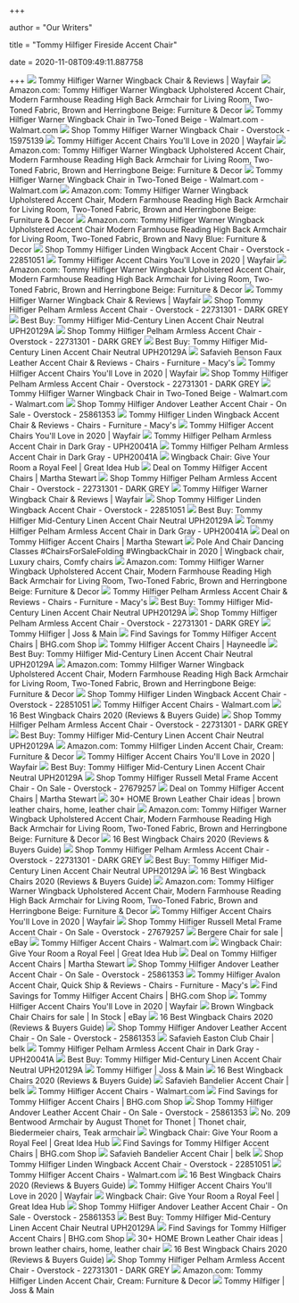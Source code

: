 +++
        
author = "Our Writers"
        
title = "Tommy Hilfiger Fireside Accent Chair"
        
date = 2020-11-08T09:49:11.887758
        
+++
[ ![](https://secure.img1-fg.wfcdn.com/im/54494037/resize-h800-w800%5Ecompr-r85/1225/122583814/Warner+Wingback+Chair.jpg)](https://secure.img1-fg.wfcdn.com/im/54494037/resize-h800-w800%5Ecompr-r85/1225/122583814/Warner+Wingback+Chair.jpg) Tommy Hilfiger Warner Wingback Chair & Reviews | Wayfair
[ ![](https://m.media-amazon.com/images/I/912T0VwGJRL._AC_UL400_.jpg)](https://m.media-amazon.com/images/I/912T0VwGJRL._AC_UL400_.jpg) Amazon.com: Tommy Hilfiger Warner Wingback Upholstered Accent Chair, Modern  Farmhouse Reading High Back Armchair for Living Room, Two-Toned Fabric,  Brown and Herringbone Beige: Furniture & Decor
[ ![](https://i5.walmartimages.com/asr/cc62a071-d2bd-495f-af05-f9d5475ca10a_1.bdec9635fa1036c804dc245af2e88be2.jpeg)](https://i5.walmartimages.com/asr/cc62a071-d2bd-495f-af05-f9d5475ca10a_1.bdec9635fa1036c804dc245af2e88be2.jpeg) Tommy Hilfiger Warner Wingback Chair in Two-Toned Beige - Walmart.com -  Walmart.com
[ ![](https://ak1.ostkcdn.com/images/products/is/images/direct/bd4fe20eb975244069d4b249227256e481f27685/Tommy-Hilfiger-Warner-Wingback-Chair.jpg)](https://ak1.ostkcdn.com/images/products/is/images/direct/bd4fe20eb975244069d4b249227256e481f27685/Tommy-Hilfiger-Warner-Wingback-Chair.jpg) Shop Tommy Hilfiger Warner Wingback Chair - Overstock - 15975139
[ ![](https://secure.img1-fg.wfcdn.com/im/77266477/resize-h160-w160%5Ecompr-r85/6497/64971980/Tommy+Hilfiger+Auburn+Wingback+Chair.jpg)](https://secure.img1-fg.wfcdn.com/im/77266477/resize-h160-w160%5Ecompr-r85/6497/64971980/Tommy+Hilfiger+Auburn+Wingback+Chair.jpg) Tommy Hilfiger Accent Chairs You'll Love in 2020 | Wayfair
[ ![](https://images-na.ssl-images-amazon.com/images/I/91ko0cL5KlL._AC_SY550_.jpg)](https://images-na.ssl-images-amazon.com/images/I/91ko0cL5KlL._AC_SY550_.jpg) Amazon.com: Tommy Hilfiger Warner Wingback Upholstered Accent Chair, Modern  Farmhouse Reading High Back Armchair for Living Room, Two-Toned Fabric,  Brown and Herringbone Beige: Furniture & Decor
[ ![](https://i5.walmartimages.com/asr/267d964f-5e19-4962-9062-3d424cb24d68_1.f328b574e85776f1d12e2efabd1b5dd8.jpeg)](https://i5.walmartimages.com/asr/267d964f-5e19-4962-9062-3d424cb24d68_1.f328b574e85776f1d12e2efabd1b5dd8.jpeg) Tommy Hilfiger Warner Wingback Chair in Two-Toned Beige - Walmart.com -  Walmart.com
[ ![](https://m.media-amazon.com/images/I/91ko0cL5KlL._AC_SS350_.jpg)](https://m.media-amazon.com/images/I/91ko0cL5KlL._AC_SS350_.jpg) Amazon.com: Tommy Hilfiger Warner Wingback Upholstered Accent Chair, Modern  Farmhouse Reading High Back Armchair for Living Room, Two-Toned Fabric,  Brown and Herringbone Beige: Furniture & Decor
[ ![](https://m.media-amazon.com/images/I/91umSg-k8NL._AC_SS350_.jpg)](https://m.media-amazon.com/images/I/91umSg-k8NL._AC_SS350_.jpg) Amazon.com: Tommy Hilfiger Warner Wingback Upholstered Accent Chair Modern  Farmhouse Reading High Back Armchair for Living Room, Two-Toned Fabric,  Brown and Navy Blue: Furniture & Decor
[ ![](https://ak1.ostkcdn.com/images/products/22851051/Tommy-Hilfiger-Linden-Wingback-Accent-Chair-552a58d0-aab5-4c1f-93ab-d0228588045e_600.jpg?impolicy=medium)](https://ak1.ostkcdn.com/images/products/22851051/Tommy-Hilfiger-Linden-Wingback-Accent-Chair-552a58d0-aab5-4c1f-93ab-d0228588045e_600.jpg?impolicy=medium) Shop Tommy Hilfiger Linden Wingback Accent Chair - Overstock - 22851051
[ ![](https://secure.img1-fg.wfcdn.com/im/99409297/resize-h310-w310%5Ecompr-r85/5159/51597337/cardiff-armchair.jpg)](https://secure.img1-fg.wfcdn.com/im/99409297/resize-h310-w310%5Ecompr-r85/5159/51597337/cardiff-armchair.jpg) Tommy Hilfiger Accent Chairs You'll Love in 2020 | Wayfair
[ ![](https://m.media-amazon.com/images/I/81fcLbXLZeL._AC_SS350_.jpg)](https://m.media-amazon.com/images/I/81fcLbXLZeL._AC_SS350_.jpg) Amazon.com: Tommy Hilfiger Warner Wingback Upholstered Accent Chair, Modern  Farmhouse Reading High Back Armchair for Living Room, Two-Toned Fabric,  Brown and Herringbone Beige: Furniture & Decor
[ ![](https://secure.img1-fg.wfcdn.com/im/26358927/resize-h800-w800%5Ecompr-r85/1225/122583788/Warner+Wingback+Chair.jpg)](https://secure.img1-fg.wfcdn.com/im/26358927/resize-h800-w800%5Ecompr-r85/1225/122583788/Warner+Wingback+Chair.jpg) Tommy Hilfiger Warner Wingback Chair & Reviews | Wayfair
[ ![](https://ak1.ostkcdn.com/images/products/is/images/direct/6121864b3cfac55ddc6065201c84cbd62fc45d3a/Tommy-Hilfiger-Pelham-Armless-Accent-Chair.jpg)](https://ak1.ostkcdn.com/images/products/is/images/direct/6121864b3cfac55ddc6065201c84cbd62fc45d3a/Tommy-Hilfiger-Pelham-Armless-Accent-Chair.jpg) Shop Tommy Hilfiger Pelham Armless Accent Chair - Overstock - 22731301 -  DARK GREY
[ ![](https://pisces.bbystatic.com/image2/BestBuy_US/images/products/6392/6392285_sd.jpg)](https://pisces.bbystatic.com/image2/BestBuy_US/images/products/6392/6392285_sd.jpg) Best Buy: Tommy Hilfiger Mid-Century Linen Accent Chair Neutral UPH20129A
[ ![](https://ak1.ostkcdn.com/images/products/is/images/direct/7d181e0885d73eb0d341220e89f08110b9b4cda5/Tommy-Hilfiger-Pelham-Armless-Accent-Chair.jpg?impolicy=medium)](https://ak1.ostkcdn.com/images/products/is/images/direct/7d181e0885d73eb0d341220e89f08110b9b4cda5/Tommy-Hilfiger-Pelham-Armless-Accent-Chair.jpg?impolicy=medium) Shop Tommy Hilfiger Pelham Armless Accent Chair - Overstock - 22731301 -  DARK GREY
[ ![](https://pisces.bbystatic.com/image2/BestBuy_US/images/products/6392/6392285cv14d.jpg)](https://pisces.bbystatic.com/image2/BestBuy_US/images/products/6392/6392285cv14d.jpg) Best Buy: Tommy Hilfiger Mid-Century Linen Accent Chair Neutral UPH20129A
[ ![](https://slimages.macysassets.com/is/image/MCY/products/4/optimized/2611884_fpx.tif?$browse$&wid=234&fmt=jpeg)](https://slimages.macysassets.com/is/image/MCY/products/4/optimized/2611884_fpx.tif?$browse$&wid=234&fmt=jpeg) Safavieh Benson Faux Leather Accent Chair & Reviews - Chairs - Furniture -  Macy's
[ ![](https://secure.img1-fg.wfcdn.com/im/61166299/resize-h310-w310%5Ecompr-r85/1225/122569641/tommy-28-w-faux-leather-club-chair.jpg)](https://secure.img1-fg.wfcdn.com/im/61166299/resize-h310-w310%5Ecompr-r85/1225/122569641/tommy-28-w-faux-leather-club-chair.jpg) Tommy Hilfiger Accent Chairs You'll Love in 2020 | Wayfair
[ ![](https://ak1.ostkcdn.com/images/products/is/images/direct/2b3a95a1b03b295ea5b37b9cba875d4de4b0ab58/Tommy-Hilfiger-Pelham-Armless-Accent-Chair.jpg?impolicy=medium)](https://ak1.ostkcdn.com/images/products/is/images/direct/2b3a95a1b03b295ea5b37b9cba875d4de4b0ab58/Tommy-Hilfiger-Pelham-Armless-Accent-Chair.jpg?impolicy=medium) Shop Tommy Hilfiger Pelham Armless Accent Chair - Overstock - 22731301 -  DARK GREY
[ ![](https://i5.walmartimages.com/asr/95a2023d-d753-4ef7-9a25-f2dfc4b5738e_1.a9a2a21ce3cdf1e5332770e3b2866773.jpeg)](https://i5.walmartimages.com/asr/95a2023d-d753-4ef7-9a25-f2dfc4b5738e_1.a9a2a21ce3cdf1e5332770e3b2866773.jpeg) Tommy Hilfiger Warner Wingback Chair in Two-Toned Beige - Walmart.com -  Walmart.com
[ ![](https://ak1.ostkcdn.com/images/products/25861353/Tommy-Hilfiger-Andover-Leather-Accent-Chair-67d7cb1e-3197-4f6d-9f08-3c0873653fef_600.jpg?impolicy=medium)](https://ak1.ostkcdn.com/images/products/25861353/Tommy-Hilfiger-Andover-Leather-Accent-Chair-67d7cb1e-3197-4f6d-9f08-3c0873653fef_600.jpg?impolicy=medium) Shop Tommy Hilfiger Andover Leather Accent Chair - On Sale - Overstock -  25861353
[ ![](https://slimages.macysassets.com/is/image/MCY/products/7/optimized/12463987_fpx.tif?$browse$&wid=224&fmt=jpeg)](https://slimages.macysassets.com/is/image/MCY/products/7/optimized/12463987_fpx.tif?$browse$&wid=224&fmt=jpeg) Tommy Hilfiger Linden Wingback Accent Chair & Reviews - Chairs - Furniture  - Macy's
[ ![](https://secure.img1-fg.wfcdn.com/im/07835438/resize-h310-w310%5Ecompr-r85/6555/65554761/barton-wingback-chair.jpg)](https://secure.img1-fg.wfcdn.com/im/07835438/resize-h310-w310%5Ecompr-r85/6555/65554761/barton-wingback-chair.jpg) Tommy Hilfiger Accent Chairs You'll Love in 2020 | Wayfair
[ ![](https://media.cymaxstores.com/Images/4792/1844409-4-L.jpg)](https://media.cymaxstores.com/Images/4792/1844409-4-L.jpg) Tommy Hilfiger Pelham Armless Accent Chair in Dark Gray - UPH20041A
[ ![](https://media.cymaxstores.com/Images/4792/1844409-1-L.jpg)](https://media.cymaxstores.com/Images/4792/1844409-1-L.jpg) Tommy Hilfiger Pelham Armless Accent Chair in Dark Gray - UPH20041A
[ ![](https://uploads.greatideahub.com/uploads/2017/12/imageService-1200x1200.jpg)](https://uploads.greatideahub.com/uploads/2017/12/imageService-1200x1200.jpg) Wingback Chair: Give Your Room a Royal Feel | Great Idea Hub
[ ![](https://images.prod.meredith.com/product/e4714f68512cb2f9b2dbdf1407eb3b1d/1563487248337/m/tommy-hilfiger-sylvia-armchair-rs225160hus)](https://images.prod.meredith.com/product/e4714f68512cb2f9b2dbdf1407eb3b1d/1563487248337/m/tommy-hilfiger-sylvia-armchair-rs225160hus) Deal on Tommy Hilfiger Accent Chairs | Martha Stewart
[ ![](https://ak1.ostkcdn.com/images/products/is/images/direct/e7f066e87a192ec983022d526ea95e7cd33d4ead/Tommy-Hilfiger-Pelham-Armless-Accent-Chair.jpg?impolicy=medium)](https://ak1.ostkcdn.com/images/products/is/images/direct/e7f066e87a192ec983022d526ea95e7cd33d4ead/Tommy-Hilfiger-Pelham-Armless-Accent-Chair.jpg?impolicy=medium) Shop Tommy Hilfiger Pelham Armless Accent Chair - Overstock - 22731301 -  DARK GREY
[ ![](https://secure.img1-fg.wfcdn.com/im/09090385/resize-h800-w800%5Ecompr-r85/1225/122583810/Warner+Wingback+Chair.jpg)](https://secure.img1-fg.wfcdn.com/im/09090385/resize-h800-w800%5Ecompr-r85/1225/122583810/Warner+Wingback+Chair.jpg) Tommy Hilfiger Warner Wingback Chair & Reviews | Wayfair
[ ![](https://ak1.ostkcdn.com/images/products/22851051/Tommy-Hilfiger-Linden-Wingback-Accent-Chair-778f8cc1-c895-4e59-a01e-ed94be371956_600.jpg?impolicy=medium)](https://ak1.ostkcdn.com/images/products/22851051/Tommy-Hilfiger-Linden-Wingback-Accent-Chair-778f8cc1-c895-4e59-a01e-ed94be371956_600.jpg?impolicy=medium) Shop Tommy Hilfiger Linden Wingback Accent Chair - Overstock - 22851051
[ ![](https://pisces.bbystatic.com/image2/BestBuy_US/images/products/6392/6392285ld.jpg)](https://pisces.bbystatic.com/image2/BestBuy_US/images/products/6392/6392285ld.jpg) Best Buy: Tommy Hilfiger Mid-Century Linen Accent Chair Neutral UPH20129A
[ ![](https://media.cymaxstores.com/Images/4792/1844409-L.jpg)](https://media.cymaxstores.com/Images/4792/1844409-L.jpg) Tommy Hilfiger Pelham Armless Accent Chair in Dark Gray - UPH20041A
[ ![](https://images.prod.meredith.com/product/24670c359df31d48c482af2af0e67591/1597313022738/m/tommy-hilfiger-hamilton-wood-framed-armchair-taupe)](https://images.prod.meredith.com/product/24670c359df31d48c482af2af0e67591/1597313022738/m/tommy-hilfiger-hamilton-wood-framed-armchair-taupe) Deal on Tommy Hilfiger Accent Chairs | Martha Stewart
[ ![](https://i.pinimg.com/originals/b5/98/60/b59860cfc02420c201ad21ab07a75e68.jpg)](https://i.pinimg.com/originals/b5/98/60/b59860cfc02420c201ad21ab07a75e68.jpg) Pole And Chair Dancing Classes #ChairsForSaleFolding #WingbackChair in 2020  | Wingback chair, Luxury chairs, Comfy chairs
[ ![](https://m.media-amazon.com/images/I/81HYlBIuJEL._AC_UL400_.jpg)](https://m.media-amazon.com/images/I/81HYlBIuJEL._AC_UL400_.jpg) Amazon.com: Tommy Hilfiger Warner Wingback Upholstered Accent Chair, Modern  Farmhouse Reading High Back Armchair for Living Room, Two-Toned Fabric,  Brown and Herringbone Beige: Furniture & Decor
[ ![](https://slimages.macys.com/is/image/MCY/products/0/optimized/12464000_fpx.tif?op_sharpen=1&wid=500&hei=613&fit=fit,1&$filtersm$)](https://slimages.macys.com/is/image/MCY/products/0/optimized/12464000_fpx.tif?op_sharpen=1&wid=500&hei=613&fit=fit,1&$filtersm$) Tommy Hilfiger Pelham Armless Accent Chair & Reviews - Chairs - Furniture -  Macy's
[ ![](https://pisces.bbystatic.com/image2/BestBuy_US/images/products/6392/6392285cv12d.jpg)](https://pisces.bbystatic.com/image2/BestBuy_US/images/products/6392/6392285cv12d.jpg) Best Buy: Tommy Hilfiger Mid-Century Linen Accent Chair Neutral UPH20129A
[ ![](https://ak1.ostkcdn.com/images/products/is/images/direct/d07423b41bf7294bdf20f6dfe9a93cb5464ab1d1/Tommy-Hilfiger-Pelham-Armless-Accent-Chair.jpg?impolicy=medium)](https://ak1.ostkcdn.com/images/products/is/images/direct/d07423b41bf7294bdf20f6dfe9a93cb5464ab1d1/Tommy-Hilfiger-Pelham-Armless-Accent-Chair.jpg?impolicy=medium) Shop Tommy Hilfiger Pelham Armless Accent Chair - Overstock - 22731301 -  DARK GREY
[ ![](https://secure.img1-ag.wfcdn.com/im/34534276/resize-h400-w400%5Ecompr-r85/5762/57625082/default_name.jpg)](https://secure.img1-ag.wfcdn.com/im/34534276/resize-h400-w400%5Ecompr-r85/5762/57625082/default_name.jpg) Tommy Hilfiger | Joss & Main
[ ![](https://images.prod.meredith.com/product/917b389910043fc860eaf48b2928904c/1594972178794/m/tommy-hilfiger-swansea-barrel-chair-uph20035-upholstery-color-navy-blue)](https://images.prod.meredith.com/product/917b389910043fc860eaf48b2928904c/1594972178794/m/tommy-hilfiger-swansea-barrel-chair-uph20035-upholstery-color-navy-blue) Find Savings for Tommy Hilfiger Accent Chairs | BHG.com Shop
[ ![](https://content.haycdn.com/mgen/master:MILL195.jpg?is=400,400,0xffffff)](https://content.haycdn.com/mgen/master:MILL195.jpg?is=400,400,0xffffff) Tommy Hilfiger Accent Chairs | Hayneedle
[ ![](https://pisces.bbystatic.com/image2/BestBuy_US/images/products/6392/6392285cv13d.jpg)](https://pisces.bbystatic.com/image2/BestBuy_US/images/products/6392/6392285cv13d.jpg) Best Buy: Tommy Hilfiger Mid-Century Linen Accent Chair Neutral UPH20129A
[ ![](https://m.media-amazon.com/images/I/81xHmOFx5OL._AC_SS350_.jpg)](https://m.media-amazon.com/images/I/81xHmOFx5OL._AC_SS350_.jpg) Amazon.com: Tommy Hilfiger Warner Wingback Upholstered Accent Chair, Modern  Farmhouse Reading High Back Armchair for Living Room, Two-Toned Fabric,  Brown and Herringbone Beige: Furniture & Decor
[ ![](https://ak1.ostkcdn.com/images/products/22851051/Tommy-Hilfiger-Linden-Wingback-Accent-Chair-b701b87f-4224-4314-8e51-db01173ef3e8_600.jpg?impolicy=medium)](https://ak1.ostkcdn.com/images/products/22851051/Tommy-Hilfiger-Linden-Wingback-Accent-Chair-b701b87f-4224-4314-8e51-db01173ef3e8_600.jpg?impolicy=medium) Shop Tommy Hilfiger Linden Wingback Accent Chair - Overstock - 22851051
[ ![](https://i5.walmartimages.com/asr/40f69d04-6d29-4dbe-8e32-a47722d91193_1.02faed515cc6687cb2e06a866733060a.jpeg?odnHeight=200&odnWidth=200&odnBg=ffffff)](https://i5.walmartimages.com/asr/40f69d04-6d29-4dbe-8e32-a47722d91193_1.02faed515cc6687cb2e06a866733060a.jpeg?odnHeight=200&odnWidth=200&odnBg=ffffff) Tommy Hilfiger Accent Chairs - Walmart.com
[ ![](https://cdn-ajojl.nitrocdn.com/kfFCOPtLyTirnxZwNPPYSHEvLcZBGKKs/assets/static/source/wp-content/uploads/3b614f340f1dd9a797126f9b47ae79e1.Tommy-Hilfiger-Warner-Wingback-Chair-855x1024.jpg)](https://cdn-ajojl.nitrocdn.com/kfFCOPtLyTirnxZwNPPYSHEvLcZBGKKs/assets/static/source/wp-content/uploads/3b614f340f1dd9a797126f9b47ae79e1.Tommy-Hilfiger-Warner-Wingback-Chair-855x1024.jpg) 16 Best Wingback Chairs 2020 (Reviews & Buyers Guide)
[ ![](https://ak1.ostkcdn.com/images/products/is/images/direct/8d1ada48b834717a7dc80e2307b6d09944f8755f/Tommy-Hilfiger-Pelham-Armless-Accent-Chair.jpg?impolicy=medium)](https://ak1.ostkcdn.com/images/products/is/images/direct/8d1ada48b834717a7dc80e2307b6d09944f8755f/Tommy-Hilfiger-Pelham-Armless-Accent-Chair.jpg?impolicy=medium) Shop Tommy Hilfiger Pelham Armless Accent Chair - Overstock - 22731301 -  DARK GREY
[ ![](https://pisces.bbystatic.com/image2/BestBuy_US/images/products/6392/6392285cv18d.jpg)](https://pisces.bbystatic.com/image2/BestBuy_US/images/products/6392/6392285cv18d.jpg) Best Buy: Tommy Hilfiger Mid-Century Linen Accent Chair Neutral UPH20129A
[ ![](https://m.media-amazon.com/images/I/71v3RWAEDDL._AC_UL400_.jpg)](https://m.media-amazon.com/images/I/71v3RWAEDDL._AC_UL400_.jpg) Amazon.com: Tommy Hilfiger Linden Accent Chair, Cream: Furniture & Decor
[ ![](https://secure.img1-fg.wfcdn.com/im/16136879/resize-h160-w160%5Ecompr-r85/5774/57744124/Tommy+Hilfiger+Ellington+Side+Chair.jpg)](https://secure.img1-fg.wfcdn.com/im/16136879/resize-h160-w160%5Ecompr-r85/5774/57744124/Tommy+Hilfiger+Ellington+Side+Chair.jpg) Tommy Hilfiger Accent Chairs You'll Love in 2020 | Wayfair
[ ![](https://pisces.bbystatic.com/image2/BestBuy_US/images/products/6392/6392285cv16d.jpg)](https://pisces.bbystatic.com/image2/BestBuy_US/images/products/6392/6392285cv16d.jpg) Best Buy: Tommy Hilfiger Mid-Century Linen Accent Chair Neutral UPH20129A
[ ![](https://ak1.ostkcdn.com/images/products/is/images/direct/5807eee1549e4d447af03b0ee60223c1ac2d9af3/Tommy-Hilfiger-Russell-Metal-Frame-Accent-Chair.jpg)](https://ak1.ostkcdn.com/images/products/is/images/direct/5807eee1549e4d447af03b0ee60223c1ac2d9af3/Tommy-Hilfiger-Russell-Metal-Frame-Accent-Chair.jpg) Shop Tommy Hilfiger Russell Metal Frame Accent Chair - On Sale - Overstock  - 27679257
[ ![](https://images.prod.meredith.com/product/73696dba24aea8baead6dfb067029815/1597313055229/m/tommy-hilfiger-hamilton-wood-framed-armchair-white)](https://images.prod.meredith.com/product/73696dba24aea8baead6dfb067029815/1597313055229/m/tommy-hilfiger-hamilton-wood-framed-armchair-white) Deal on Tommy Hilfiger Accent Chairs | Martha Stewart
[ ![](https://i.pinimg.com/236x/3e/3b/b8/3e3bb80791adad9f41171f8283498fbe--wingback-chairs-sofa.jpg)](https://i.pinimg.com/236x/3e/3b/b8/3e3bb80791adad9f41171f8283498fbe--wingback-chairs-sofa.jpg) 30+ HOME Brown Leather Chair ideas | brown leather chairs, home, leather  chair
[ ![](https://images-na.ssl-images-amazon.com/images/I/81OEQktpAjL._AC_UL320_SR230,320_.jpg)](https://images-na.ssl-images-amazon.com/images/I/81OEQktpAjL._AC_UL320_SR230,320_.jpg) Amazon.com: Tommy Hilfiger Warner Wingback Upholstered Accent Chair, Modern  Farmhouse Reading High Back Armchair for Living Room, Two-Toned Fabric,  Brown and Herringbone Beige: Furniture & Decor
[ ![](https://cdn-ajojl.nitrocdn.com/kfFCOPtLyTirnxZwNPPYSHEvLcZBGKKs/assets/static/source/wp-content/uploads/ff6affcf08c959e1de808abc61dbafaf.Christopher-Knight-Home-Elizabeth-Tufted-Fabric-Arm-Chair-Recliner-Beige-1024x1024.jpg)](https://cdn-ajojl.nitrocdn.com/kfFCOPtLyTirnxZwNPPYSHEvLcZBGKKs/assets/static/source/wp-content/uploads/ff6affcf08c959e1de808abc61dbafaf.Christopher-Knight-Home-Elizabeth-Tufted-Fabric-Arm-Chair-Recliner-Beige-1024x1024.jpg) 16 Best Wingback Chairs 2020 (Reviews & Buyers Guide)
[ ![](https://ak1.ostkcdn.com/images/products/is/images/direct/952d2b27069f7eb241c4abacc156773bd34410ed/Tommy-Hilfiger-Pelham-Armless-Accent-Chair.jpg?impolicy=medium)](https://ak1.ostkcdn.com/images/products/is/images/direct/952d2b27069f7eb241c4abacc156773bd34410ed/Tommy-Hilfiger-Pelham-Armless-Accent-Chair.jpg?impolicy=medium) Shop Tommy Hilfiger Pelham Armless Accent Chair - Overstock - 22731301 -  DARK GREY
[ ![](https://pisces.bbystatic.com/image2/BestBuy_US/images/products/6392/6392285cv11d.jpg)](https://pisces.bbystatic.com/image2/BestBuy_US/images/products/6392/6392285cv11d.jpg) Best Buy: Tommy Hilfiger Mid-Century Linen Accent Chair Neutral UPH20129A
[ ![](https://www.coffeetablepros.com/wp-content/uploads/wingback-chair.jpg)](https://www.coffeetablepros.com/wp-content/uploads/wingback-chair.jpg) 16 Best Wingback Chairs 2020 (Reviews & Buyers Guide)
[ ![](https://m.media-amazon.com/images/I/A1OmZYRjccL._AC_UL400_.jpg)](https://m.media-amazon.com/images/I/A1OmZYRjccL._AC_UL400_.jpg) Amazon.com: Tommy Hilfiger Warner Wingback Upholstered Accent Chair, Modern  Farmhouse Reading High Back Armchair for Living Room, Two-Toned Fabric,  Brown and Herringbone Beige: Furniture & Decor
[ ![](https://secure.img1-fg.wfcdn.com/im/52306291/resize-h160-w160%5Ecompr-r85/3152/31528906/Tommy+Hilfiger+Sylvia+Armchair.jpg)](https://secure.img1-fg.wfcdn.com/im/52306291/resize-h160-w160%5Ecompr-r85/3152/31528906/Tommy+Hilfiger+Sylvia+Armchair.jpg) Tommy Hilfiger Accent Chairs You'll Love in 2020 | Wayfair
[ ![](https://ak1.ostkcdn.com/images/products/is/images/direct/0db9c37a7482a77cbfc94535abab7197298af8fa/Tommy-Hilfiger-Russell-Metal-Frame-Accent-Chair.jpg)](https://ak1.ostkcdn.com/images/products/is/images/direct/0db9c37a7482a77cbfc94535abab7197298af8fa/Tommy-Hilfiger-Russell-Metal-Frame-Accent-Chair.jpg) Shop Tommy Hilfiger Russell Metal Frame Accent Chair - On Sale - Overstock  - 27679257
[ ![](https://i.ebayimg.com/thumbs/images/g/5k4AAOSwXHpcx5Iv/s-l300.jpg)](https://i.ebayimg.com/thumbs/images/g/5k4AAOSwXHpcx5Iv/s-l300.jpg) Bergere Chair for sale | eBay
[ ![](https://i5.walmartimages.com/asr/41cc035a-4b75-4867-ac38-b71139d887c1_1.4ee006e62957157741fa5256b47d2264.jpeg?odnHeight=200&odnWidth=200&odnBg=ffffff)](https://i5.walmartimages.com/asr/41cc035a-4b75-4867-ac38-b71139d887c1_1.4ee006e62957157741fa5256b47d2264.jpeg?odnHeight=200&odnWidth=200&odnBg=ffffff) Tommy Hilfiger Accent Chairs - Walmart.com
[ ![](https://uploads.greatideahub.com/uploads/2017/12/AdobeStock_142317007-e1512669006436.jpeg)](https://uploads.greatideahub.com/uploads/2017/12/AdobeStock_142317007-e1512669006436.jpeg) Wingback Chair: Give Your Room a Royal Feel | Great Idea Hub
[ ![](https://images.prod.meredith.com/product/bc46902703ad65d21e0457a91c633814/1600336971553/m/tommy-hilfiger-jameston-leather-club-chair-brown)](https://images.prod.meredith.com/product/bc46902703ad65d21e0457a91c633814/1600336971553/m/tommy-hilfiger-jameston-leather-club-chair-brown) Deal on Tommy Hilfiger Accent Chairs | Martha Stewart
[ ![](https://ak1.ostkcdn.com/images/products/25861353/Tommy-Hilfiger-Andover-Leather-Accent-Chair-863a4605-8d14-434c-b708-939dab64de02_600.jpg?impolicy=medium)](https://ak1.ostkcdn.com/images/products/25861353/Tommy-Hilfiger-Andover-Leather-Accent-Chair-863a4605-8d14-434c-b708-939dab64de02_600.jpg?impolicy=medium) Shop Tommy Hilfiger Andover Leather Accent Chair - On Sale - Overstock -  25861353
[ ![](https://slimages.macysassets.com/is/image/MCY/products/7/optimized/9814467_fpx.tif?bgc=255,255,255&wid=224&qlt=90,0&layer=comp&op_sharpen=0&resMode=bicub&op_usm=0.7,1.0,0.5,0&fmt=jpeg)](https://slimages.macysassets.com/is/image/MCY/products/7/optimized/9814467_fpx.tif?bgc=255,255,255&wid=224&qlt=90,0&layer=comp&op_sharpen=0&resMode=bicub&op_usm=0.7,1.0,0.5,0&fmt=jpeg) Tommy Hilfiger Avalon Accent Chair, Quick Ship & Reviews - Chairs -  Furniture - Macy's
[ ![](https://images.prod.meredith.com/product/97edc1a756ceaaeb6b956edbc05cfa0b/1594972278236/m/tommy-hilfiger-swansea-barrel-chair-uph20035-upholstery-color-smoke-gray)](https://images.prod.meredith.com/product/97edc1a756ceaaeb6b956edbc05cfa0b/1594972278236/m/tommy-hilfiger-swansea-barrel-chair-uph20035-upholstery-color-smoke-gray) Find Savings for Tommy Hilfiger Accent Chairs | BHG.com Shop
[ ![](https://secure.img1-fg.wfcdn.com/im/88375875/resize-h160-w160%5Ecompr-r85/5159/51597180/Tommy+Hilfiger+Avalon+Armchair.jpg)](https://secure.img1-fg.wfcdn.com/im/88375875/resize-h160-w160%5Ecompr-r85/5159/51597180/Tommy+Hilfiger+Avalon+Armchair.jpg) Tommy Hilfiger Accent Chairs You'll Love in 2020 | Wayfair
[ ![](https://i.ebayimg.com/thumbs/images/g/xvYAAOSwPsBeMLRw/s-l225.jpg)](https://i.ebayimg.com/thumbs/images/g/xvYAAOSwPsBeMLRw/s-l225.jpg) Brown Wingback Chair Chairs for sale | In Stock | eBay
[ ![](https://cdn-ajojl.nitrocdn.com/kfFCOPtLyTirnxZwNPPYSHEvLcZBGKKs/assets/static/source/wp-content/uploads/fbdd5df9f667b7cdf299694d5eeccbb6.Stone-Beam-Highland-Modern-Living-Room-Wingback-Accent-Chair-32-W-Denim-922x1024.jpg)](https://cdn-ajojl.nitrocdn.com/kfFCOPtLyTirnxZwNPPYSHEvLcZBGKKs/assets/static/source/wp-content/uploads/fbdd5df9f667b7cdf299694d5eeccbb6.Stone-Beam-Highland-Modern-Living-Room-Wingback-Accent-Chair-32-W-Denim-922x1024.jpg) 16 Best Wingback Chairs 2020 (Reviews & Buyers Guide)
[ ![](https://ak1.ostkcdn.com/images/products/25861353/Tommy-Hilfiger-Andover-Leather-Accent-Chair-cbb4c1f2-c947-4561-82ee-616f78fa9a8e_600.jpg?impolicy=medium)](https://ak1.ostkcdn.com/images/products/25861353/Tommy-Hilfiger-Andover-Leather-Accent-Chair-cbb4c1f2-c947-4561-82ee-616f78fa9a8e_600.jpg?impolicy=medium) Shop Tommy Hilfiger Andover Leather Accent Chair - On Sale - Overstock -  25861353
[ ![](https://belk.scene7.com/is/image/Belk?layer=0&src=9200684_MCR4572B_C_251_T10L00&layer=comp&$DWP_PRODUCT_PDP_MOBILE_L$)](https://belk.scene7.com/is/image/Belk?layer=0&src=9200684_MCR4572B_C_251_T10L00&layer=comp&$DWP_PRODUCT_PDP_MOBILE_L$) Safavieh Easton Club Chair | belk
[ ![](https://media.cymaxstores.com/Images/4792/1844409-3-L.jpg)](https://media.cymaxstores.com/Images/4792/1844409-3-L.jpg) Tommy Hilfiger Pelham Armless Accent Chair in Dark Gray - UPH20041A
[ ![](https://pisces.bbystatic.com/image2/BestBuy_US/images/products/6392/6392285cv15d.jpg)](https://pisces.bbystatic.com/image2/BestBuy_US/images/products/6392/6392285cv15d.jpg) Best Buy: Tommy Hilfiger Mid-Century Linen Accent Chair Neutral UPH20129A
[ ![](https://secure.img1-ag.wfcdn.com/im/66982373/resize-h400-w400%5Ecompr-r85/1191/119173446/default_name.jpg)](https://secure.img1-ag.wfcdn.com/im/66982373/resize-h400-w400%5Ecompr-r85/1191/119173446/default_name.jpg) Tommy Hilfiger | Joss & Main
[ ![](https://cdn-ajojl.nitrocdn.com/kfFCOPtLyTirnxZwNPPYSHEvLcZBGKKs/assets/static/source/wp-content/uploads/ec1ac577a55f49ce903394b166c75711.Giantex-Sofa-Tufted-Tall-Wingback-Vintage-Tufted-Fabric-Accent-Chair-Home-Furniture-Nailhead-Armchair-Navy-870x1024.jpg)](https://cdn-ajojl.nitrocdn.com/kfFCOPtLyTirnxZwNPPYSHEvLcZBGKKs/assets/static/source/wp-content/uploads/ec1ac577a55f49ce903394b166c75711.Giantex-Sofa-Tufted-Tall-Wingback-Vintage-Tufted-Fabric-Accent-Chair-Home-Furniture-Nailhead-Armchair-Navy-870x1024.jpg) 16 Best Wingback Chairs 2020 (Reviews & Buyers Guide)
[ ![](https://belk.scene7.com/is/image/Belk?layer=0&src=9200684_ACH1000A_A_110_T10L00&layer=comp&$DWP_PRODUCT_PDP_LARGE$)](https://belk.scene7.com/is/image/Belk?layer=0&src=9200684_ACH1000A_A_110_T10L00&layer=comp&$DWP_PRODUCT_PDP_LARGE$) Safavieh Bandelier Accent Chair | belk
[ ![](https://i5.walmartimages.com/asr/e5f70f1e-3139-4cbc-af72-e327fa6dc714_1.8ba31ba451b76b9869908a5bda7c1353.jpeg?odnHeight=200&odnWidth=200&odnBg=ffffff)](https://i5.walmartimages.com/asr/e5f70f1e-3139-4cbc-af72-e327fa6dc714_1.8ba31ba451b76b9869908a5bda7c1353.jpeg?odnHeight=200&odnWidth=200&odnBg=ffffff) Tommy Hilfiger Accent Chairs - Walmart.com
[ ![](https://images.prod.meredith.com/product/25d0434a9eec2171333795566cbe9f54/1576927219073/m/tommy-hilfiger-dorset-leather-club-chair-brown)](https://images.prod.meredith.com/product/25d0434a9eec2171333795566cbe9f54/1576927219073/m/tommy-hilfiger-dorset-leather-club-chair-brown) Find Savings for Tommy Hilfiger Accent Chairs | BHG.com Shop
[ ![](https://ak1.ostkcdn.com/images/products/25861353/Tommy-Hilfiger-Andover-Leather-Accent-Chair-0ee5d706-491f-492c-8910-c93c619a868c_600.jpg?impolicy=medium)](https://ak1.ostkcdn.com/images/products/25861353/Tommy-Hilfiger-Andover-Leather-Accent-Chair-0ee5d706-491f-492c-8910-c93c619a868c_600.jpg?impolicy=medium) Shop Tommy Hilfiger Andover Leather Accent Chair - On Sale - Overstock -  25861353
[ ![](https://i.pinimg.com/originals/c9/01/32/c9013241df8ca35fe6a98f48bf184c9a.png)](https://i.pinimg.com/originals/c9/01/32/c9013241df8ca35fe6a98f48bf184c9a.png) No. 209 Bentwood Armchair by August Thonet for Thonet | Thonet chair,  Biedermeier chairs, Teak armchair
[ ![](https://uploads.greatideahub.com/uploads/2017/12/a744a4a5ab87029547a862e127d082668542c9b5-e1512669815164.jpg)](https://uploads.greatideahub.com/uploads/2017/12/a744a4a5ab87029547a862e127d082668542c9b5-e1512669815164.jpg) Wingback Chair: Give Your Room a Royal Feel | Great Idea Hub
[ ![](https://images.prod.meredith.com/product/934db09f3d9a83673ed216bb4a90bbdf/1591266058467/m/finch-barton-wingback-chair-herringbone-two-tone)](https://images.prod.meredith.com/product/934db09f3d9a83673ed216bb4a90bbdf/1591266058467/m/finch-barton-wingback-chair-herringbone-two-tone) Find Savings for Tommy Hilfiger Accent Chairs | BHG.com Shop
[ ![](https://belk.scene7.com/is/image/Belk?layer=0&src=9200684_ACH1000A_D_110_T10L00&layer=comp&$DWP_PRODUCT_PDP_MOBILE_L$)](https://belk.scene7.com/is/image/Belk?layer=0&src=9200684_ACH1000A_D_110_T10L00&layer=comp&$DWP_PRODUCT_PDP_MOBILE_L$) Safavieh Bandelier Accent Chair | belk
[ ![](https://ak1.ostkcdn.com/images/products/22851051/Tommy-Hilfiger-Linden-Wingback-Accent-Chair-cff62d61-97bb-4f9d-9ea9-9538861ec088_600.jpg?impolicy=medium)](https://ak1.ostkcdn.com/images/products/22851051/Tommy-Hilfiger-Linden-Wingback-Accent-Chair-cff62d61-97bb-4f9d-9ea9-9538861ec088_600.jpg?impolicy=medium) Shop Tommy Hilfiger Linden Wingback Accent Chair - Overstock - 22851051
[ ![](https://i5.walmartimages.com/asr/91182bed-415f-4c28-82f7-fa470f3d2eee_1.8ca702560103dcedc736d7ac829abce5.jpeg?odnHeight=200&odnWidth=200&odnBg=ffffff)](https://i5.walmartimages.com/asr/91182bed-415f-4c28-82f7-fa470f3d2eee_1.8ca702560103dcedc736d7ac829abce5.jpeg?odnHeight=200&odnWidth=200&odnBg=ffffff) Tommy Hilfiger Accent Chairs - Walmart.com
[ ![](https://cdn-ajojl.nitrocdn.com/kfFCOPtLyTirnxZwNPPYSHEvLcZBGKKs/assets/static/source/wp-content/uploads/1c0e1d3ccd086757a9c274686ecca4f2.Tufted-Wing-Back-Chair-and-Ottoman-Brown-997x1024.jpg)](https://cdn-ajojl.nitrocdn.com/kfFCOPtLyTirnxZwNPPYSHEvLcZBGKKs/assets/static/source/wp-content/uploads/1c0e1d3ccd086757a9c274686ecca4f2.Tufted-Wing-Back-Chair-and-Ottoman-Brown-997x1024.jpg) 16 Best Wingback Chairs 2020 (Reviews & Buyers Guide)
[ ![](https://secure.img1-fg.wfcdn.com/im/17067307/resize-h160-w160%5Ecompr-r85/1225/122584563/Tommy+Hilfiger+Dawson+27.5%2522+W+Tufted+Linen+Armchair.jpg)](https://secure.img1-fg.wfcdn.com/im/17067307/resize-h160-w160%5Ecompr-r85/1225/122584563/Tommy+Hilfiger+Dawson+27.5%2522+W+Tufted+Linen+Armchair.jpg) Tommy Hilfiger Accent Chairs You'll Love in 2020 | Wayfair
[ ![](https://uploads.greatideahub.com/uploads/2017/12/e9f8f128f3d1d89848f84e46028c9dc6-1-e1512669538324-1200x825.jpg)](https://uploads.greatideahub.com/uploads/2017/12/e9f8f128f3d1d89848f84e46028c9dc6-1-e1512669538324-1200x825.jpg) Wingback Chair: Give Your Room a Royal Feel | Great Idea Hub
[ ![](https://ak1.ostkcdn.com/images/products/25861353/Tommy-Hilfiger-Andover-Leather-Accent-Chair-d23290ad-2cf3-4198-9247-5b0a230bc13c_600.jpg?impolicy=medium)](https://ak1.ostkcdn.com/images/products/25861353/Tommy-Hilfiger-Andover-Leather-Accent-Chair-d23290ad-2cf3-4198-9247-5b0a230bc13c_600.jpg?impolicy=medium) Shop Tommy Hilfiger Andover Leather Accent Chair - On Sale - Overstock -  25861353
[ ![](https://pisces.bbystatic.com/image2/BestBuy_US/images/products/6392/6392285cv17d.jpg)](https://pisces.bbystatic.com/image2/BestBuy_US/images/products/6392/6392285cv17d.jpg) Best Buy: Tommy Hilfiger Mid-Century Linen Accent Chair Neutral UPH20129A
[ ![](https://images.prod.meredith.com/product/ff0ca8edd96b002bf1a6c0dbdff1ec5d/1578564401778/m/barton-wingback-chair-in-brown)](https://images.prod.meredith.com/product/ff0ca8edd96b002bf1a6c0dbdff1ec5d/1578564401778/m/barton-wingback-chair-in-brown) Find Savings for Tommy Hilfiger Accent Chairs | BHG.com Shop
[ ![](https://i.pinimg.com/236x/b7/c1/e2/b7c1e204cf347add119a1af2331b0212.jpg)](https://i.pinimg.com/236x/b7/c1/e2/b7c1e204cf347add119a1af2331b0212.jpg) 30+ HOME Brown Leather Chair ideas | brown leather chairs, home, leather  chair
[ ![](https://cdn-ajojl.nitrocdn.com/kfFCOPtLyTirnxZwNPPYSHEvLcZBGKKs/assets/static/source/wp-content/uploads/f03387a61e2553d846e637657ea3c6fd.BELLEZE-Wingback-Chair-Leather-Nail-Head-Trim-High-Back-Mid-Century-Style-Padded-Vintage-Accent-Armrest-Rust-Brown-899x1024.jpg)](https://cdn-ajojl.nitrocdn.com/kfFCOPtLyTirnxZwNPPYSHEvLcZBGKKs/assets/static/source/wp-content/uploads/f03387a61e2553d846e637657ea3c6fd.BELLEZE-Wingback-Chair-Leather-Nail-Head-Trim-High-Back-Mid-Century-Style-Padded-Vintage-Accent-Armrest-Rust-Brown-899x1024.jpg) 16 Best Wingback Chairs 2020 (Reviews & Buyers Guide)
[ ![](https://ak1.ostkcdn.com/images/products/is/images/direct/f08c632a79cab6f4478ad69cb8b93ba2d64b972c/Tommy-Hilfiger-Pelham-Armless-Accent-Chair.jpg?impolicy=medium)](https://ak1.ostkcdn.com/images/products/is/images/direct/f08c632a79cab6f4478ad69cb8b93ba2d64b972c/Tommy-Hilfiger-Pelham-Armless-Accent-Chair.jpg?impolicy=medium) Shop Tommy Hilfiger Pelham Armless Accent Chair - Overstock - 22731301 -  DARK GREY
[ ![](https://m.media-amazon.com/images/I/81xKWxDh5NL._AC_UL400_.jpg)](https://m.media-amazon.com/images/I/81xKWxDh5NL._AC_UL400_.jpg) Amazon.com: Tommy Hilfiger Linden Accent Chair, Cream: Furniture & Decor
[ ![](https://secure.img1-ag.wfcdn.com/im/79468147/resize-h400-w400%5Ecompr-r85/6075/60758815/default_name.jpg)](https://secure.img1-ag.wfcdn.com/im/79468147/resize-h400-w400%5Ecompr-r85/6075/60758815/default_name.jpg) Tommy Hilfiger | Joss & Main
